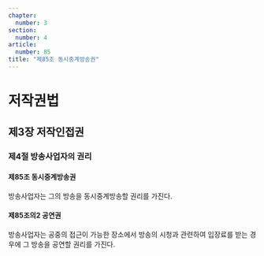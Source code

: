 ```yaml
---
chapter:
  number: 3
section:
  number: 4
article:
  number: 85
title: "제85조 동시중계방송권"
---
```

# 저작권법

## 제3장 저작인접권

### 제4절 방송사업자의 권리

#### 제85조 동시중계방송권

방송사업자는 그의 방송을 동시중계방송할 권리를 가진다.

#### 제85조의2 공연권

방송사업자는 공중의 접근이 가능한 장소에서 방송의 시청과 관련하여 입장료를 받는 경우에 그 방송을 공연할 권리를 가진다.
